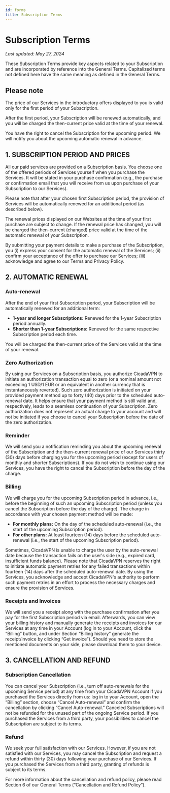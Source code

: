 ```yaml
---
id: forms
title: Subscription Terms
---
```


# Subscription Terms
_Last updated: May 27, 2024_

These Subscription Terms provide key aspects related to your Subscription and are incorporated by reference into the General Terms. Capitalized terms not defined here have the same meaning as defined in the General Terms.

## Please note

The price of our Services in the introductory offers displayed to you is valid only for the first period of your Subscription.

After the first period, your Subscription will be renewed automatically, and you will be charged the then-current price valid at the time of your renewal.

You have the right to cancel the Subscription for the upcoming period. We will notify you about the upcoming automatic renewal in advance.

## 1. SUBSCRIPTION PERIOD AND PRICES

All our paid services are provided on a Subscription basis. You choose one of the offered periods of Services yourself when you purchase the Services. It will be stated in your purchase confirmation (e.g., the purchase or confirmation email that you will receive from us upon purchase of your Subscription to our Services).

Please note that after your chosen first Subscription period, the provision of Services will be automatically renewed for an additional period (as described below).

The renewal prices displayed on our Websites at the time of your first purchase are subject to change. If the renewal price has changed, you will be charged the then-current (changed) price valid at the time of the automatic renewal of your Subscription.

By submitting your payment details to make a purchase of the Subscription, you (i) express your consent for the automatic renewal of the Services; (ii) confirm your acceptance of the offer to purchase our Services; (iii) acknowledge and agree to our Terms and Privacy Policy.

## 2. AUTOMATIC RENEWAL

### Auto-renewal

After the end of your first Subscription period, your Subscription will be automatically renewed for an additional term:

- **1-year and longer Subscriptions:** Renewed for the 1-year Subscription period annually.
- **Shorter than 1-year Subscriptions:** Renewed for the same respective Subscription period each time.

You will be charged the then-current price of the Services valid at the time of your renewal.

### Zero Authorization

By using our Services on a Subscription basis, you authorize CicadaVPN to initiate an authorization transaction equal to zero (or a nominal amount not exceeding 1 USD/1 EUR or an equivalent in another currency that is instantaneously reverted). Such zero authorization is initiated on your provided payment method up to forty (40) days prior to the scheduled auto-renewal date. It helps ensure that your payment method is still valid and, respectively, leads to a seamless continuation of your Subscription. Zero authorization does not represent an actual charge to your account and will not be initiated if you choose to cancel your Subscription before the date of the zero authorization.

### Reminder

We will send you a notification reminding you about the upcoming renewal of the Subscription and the then-current renewal price of our Services thirty (30) days before charging you for the upcoming period (except for users of monthly and shorter Subscriptions). If you do not wish to continue using our Services, you have the right to cancel the Subscription before the day of the charge.

### Billing

We will charge you for the upcoming Subscription period in advance, i.e., before the beginning of such an upcoming Subscription period (unless you cancel the Subscription before the day of the charge). The charge in accordance with your chosen payment method will be made:

- **For monthly plans:** On the day of the scheduled auto-renewal (i.e., the start of the upcoming Subscription period).
- **For other plans:** At least fourteen (14) days before the scheduled auto-renewal (i.e., the start of the upcoming Subscription period).
<!-- is this our procedure? -->
Sometimes, CicadaVPN is unable to charge the user by the auto-renewal date because the transaction fails on the user's side (e.g., expired card, insufficient funds balance). Please note that CicadaVPN reserves the right to initiate automatic payment retries for any failed transactions within fourteen (14) days after the scheduled auto-renewal date. By using the Services, you acknowledge and accept CicadaVPN's authority to perform such payment retries in an effort to process the necessary charges and ensure the provision of Services.

### Receipts and Invoices

We will send you a receipt along with the purchase confirmation after you pay for the first Subscription period via email. Afterwards, you can view your billing history and manually generate the receipts and invoices for our Services at any time in your Account (log in to your Account, click the “Billing” button, and under Section “Billing history” generate the receipt/invoice by clicking “Get invoice”). Should you need to store the mentioned documents on your side, please download them to your device.
<!-- is this our policy? -->
## 3. CANCELLATION AND REFUND

### Subscription Cancellation

You can cancel your Subscription (i.e., turn off auto-renewals for the upcoming Service period) at any time from your CicadaVPN Account if you purchased the Services directly from us: log in to your Account, open the “Billing” section, choose “Cancel Auto-renewal” and confirm the cancellation by clicking “Cancel Auto-renewal.” Canceled Subscriptions will not be refunded for the unused part of the ongoing Service period. If you purchased the Services from a third party, your possibilities to cancel the Subscription are subject to its terms.
<!-- is this our policy? -->
### Refund

We seek your full satisfaction with our Services. However, if you are not satisfied with our Services, you may cancel the Subscription and request a refund within thirty (30) days following your purchase of our Services. If you purchased the Services from a third party, granting of refunds is subject to its terms.

For more information about the cancellation and refund policy, please read Section 6 of our General Terms (“Cancellation and Refund Policy”).
<!-- link? -->
